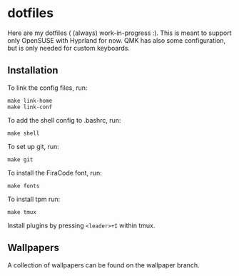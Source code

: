# dotfiles
Here are my dotfiles ( (always) work-in-progress :).
This is meant to support only OpenSUSE with Hyprland for now.
QMK has also some configuration, but is only needed for custom keyboards.

## Installation
To link the config files, run:
```
make link-home
make link-conf
```

To add the shell config to .bashrc, run:
```
make shell
```

To set up git, run:
```
make git
```

To install the FiraCode font, run:
```
make fonts
```

To install tpm run:
```
make tmux
```
Install plugins by pressing `<leader>+I` within tmux.

## Wallpapers
A collection of wallpapers can be found on the wallpaper branch.
